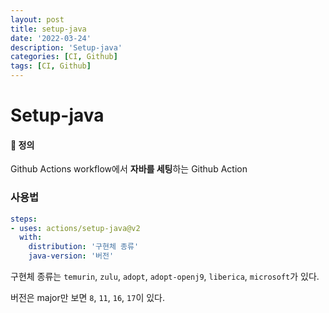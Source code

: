```yaml
---
layout: post
title: setup-java
date: '2022-03-24'
description: 'Setup-java'
categories: [CI, Github]
tags: [CI, Github]
---
```

# Setup-java

#### 📌 정의

Github Actions workflow에서 **자바를 세팅**하는 Github Action

### 사용법

```yaml
steps:
- uses: actions/setup-java@v2
  with:
    distribution: '구현체 종류'
    java-version: '버전'
```

구현체 종류는 `temurin`, `zulu`, `adopt`, `adopt-openj9`, `liberica`, `microsoft`가 있다.

버전은 major만 보면 `8`, `11`, `16`, `17`이 있다.